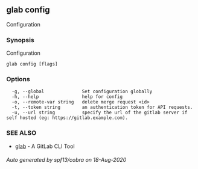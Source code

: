 ## glab config

Configuration

### Synopsis

Configuration

```
glab config [flags]
```

### Options

```
  -g, --global              Set configuration globally
  -h, --help                help for config
  -o, --remote-var string   delete merge request <id>
  -t, --token string        an authentication token for API requests.
  -u, --url string          specify the url of the gitlab server if self hosted (eg: https://gitlab.example.com).
```

### SEE ALSO

* [glab](glab.md)	 - A GitLab CLI Tool

###### Auto generated by spf13/cobra on 18-Aug-2020
